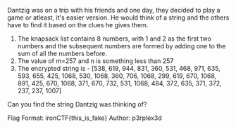 Dantzig was on a trip with his friends and one day, they decided to play a game or atleast, it's easier version. He would think of a string and the others have to find it based on the clues he gives them.

1. The knapsack list contains 8 numbers, with 1 and 2 as the first two numbers and the subsequent numbers are formed by adding one to the sum of all the numbers before.
2. The value of m=257 and n is something less than 257
3. The encrypted string is - [538, 619, 944, 831, 360, 531, 468, 971, 635, 593, 655, 425, 1068, 530, 1068, 360, 706, 1068, 299, 619, 670, 1068, 891, 425, 670, 1068, 371, 670, 732, 531, 1068, 484, 372, 635, 371, 372, 237, 237, 1007]

Can you find the string Dantzig was thinking of?

Flag Format: ironCTF{this_is_fake}
Author: p3rplex3d
